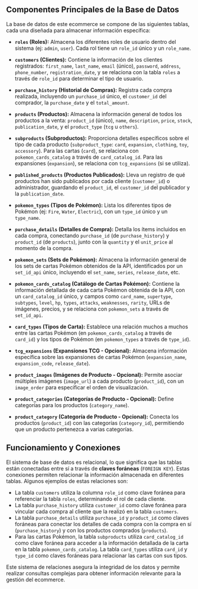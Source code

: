 ## Componentes Principales de la Base de Datos

La base de datos de este ecommerce se compone de las siguientes tablas, cada una diseñada para almacenar información específica:

* **`roles` (Roles):** Almacena los diferentes roles de usuario dentro del sistema (ej: `admin`, `user`). Cada rol tiene un `role_id` único y un `role_name`.

* **`customers` (Clientes):** Contiene la información de los clientes registrados: `first_name`, `last_name`, `email` (único), `password`, `address`, `phone_number`, `registration_date`, y se relaciona con la tabla `roles` a través de `role_id` para determinar el tipo de usuario.

* **`purchase_history` (Historial de Compras):** Registra cada compra realizada, incluyendo un `purchase_id` único, el `customer_id` del comprador, la `purchase_date` y el `total_amount`.

* **`products` (Productos):** Almacena la información general de todos los productos a la venta: `product_id` (único), `name`, `description`, `price`, `stock`, `publication_date`, y el `product_type` (`tcg` u `others`).

* **`subproducts` (Subproductos):** Proporciona detalles específicos sobre el tipo de cada producto (`subproduct_type`: `card`, `expansion`, `clothing`, `toy`, `accessory`). Para las cartas (`card`), se relaciona con `pokemon_cards_catalog` a través de `card_catalog_id`. Para las expansiones (`expansion`), se relaciona con `tcg_expansions` (si se utiliza).

* **`published_products` (Productos Publicados):** Lleva un registro de qué productos han sido publicados por cada cliente (`customer_id`) o administrador, guardando el `product_id`, el `customer_id` del publicador y la `publication_date`.

* **`pokemon_types` (Tipos de Pokémon):** Lista los diferentes tipos de Pokémon (ej: `Fire`, `Water`, `Electric`), con un `type_id` único y un `type_name`.

* **`purchase_details` (Detalles de Compra):** Detalla los ítems incluidos en cada compra, conectando `purchase_id` (de `purchase_history`) y `product_id` (de `products`), junto con la `quantity` y el `unit_price` al momento de la compra.

* **`pokemon_sets` (Sets de Pokémon):** Almacena la información general de los sets de cartas Pokémon obtenidos de la API, identificados por un `set_id_api` único, incluyendo el `set_name`, `series`, `release_date`, etc.

* **`pokemon_cards_catalog` (Catálogo de Cartas Pokémon):** Contiene la información detallada de cada carta Pokémon obtenida de la API, con un `card_catalog_id` único, y campos como `card_name`, `supertype`, `subtypes`, `level`, `hp`, `types`, `attacks`, `weaknesses`, `rarity`, URLs de imágenes, precios, y se relaciona con `pokemon_sets` a través de `set_id_api`.

* **`card_types` (Tipos de Carta):** Establece una relación muchos a muchos entre las cartas Pokémon (en `pokemon_cards_catalog` a través de `card_id`) y los tipos de Pokémon (en `pokemon_types` a través de `type_id`).

* **`tcg_expansions` (Expansiones TCG - Opcional):** Almacena información específica sobre las expansiones de cartas Pokémon (`expansion_name`, `expansion_code`, `release_date`).

* **`product_images` (Imágenes de Producto - Opcional):** Permite asociar múltiples imágenes (`image_url`) a cada producto (`product_id`), con un `image_order` para especificar el orden de visualización.

* **`product_categories` (Categorías de Producto - Opcional):** Define categorías para los productos (`category_name`).

* **`product_category` (Categoría de Producto - Opcional):** Conecta los productos (`product_id`) con las categorías (`category_id`), permitiendo que un producto pertenezca a varias categorías.

## Funcionamiento y Conexiones

El sistema de base de datos es relacional, lo que significa que las tablas están conectadas entre sí a través de **claves foráneas** (`FOREIGN KEY`). Estas conexiones permiten relacionar la información almacenada en diferentes tablas. Algunos ejemplos de estas relaciones son:

* La tabla `customers` utiliza la columna `role_id` como clave foránea para referenciar la tabla `roles`, determinando el rol de cada cliente.
* La tabla `purchase_history` utiliza `customer_id` como clave foránea para vincular cada compra al cliente que la realizó en la tabla `customers`.
* La tabla `purchase_details` utiliza `purchase_id` y `product_id` como claves foráneas para conectar los detalles de cada compra con la compra en sí (`purchase_history`) y con los productos comprados (`products`).
* Para las cartas Pokémon, la tabla `subproducts` utiliza `card_catalog_id` como clave foránea para acceder a la información detallada de la carta en la tabla `pokemon_cards_catalog`. La tabla `card_types` utiliza `card_id` y `type_id` como claves foráneas para relacionar las cartas con sus tipos.

Este sistema de relaciones asegura la integridad de los datos y permite realizar consultas complejas para obtener información relevante para la gestión del ecommerce.